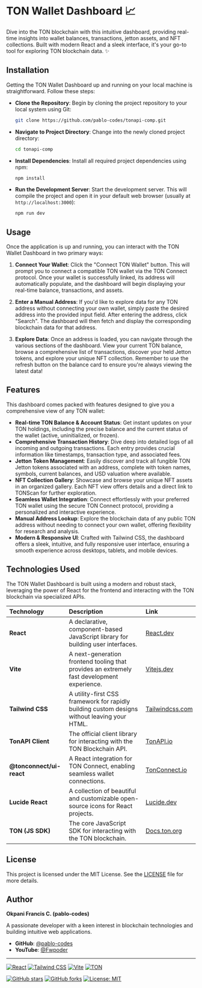 # TON Wallet Dashboard 📈

Dive into the TON blockchain with this intuitive dashboard, providing real-time insights into wallet balances, transactions, jetton assets, and NFT collections. Built with modern React and a sleek interface, it's your go-to tool for exploring TON blockchain data. ✨

## Installation

Getting the TON Wallet Dashboard up and running on your local machine is straightforward. Follow these steps:

- **Clone the Repository**:
  Begin by cloning the project repository to your local system using Git:

  ```bash
  git clone https://github.com/pablo-codes/tonapi-comp.git
  ```

- **Navigate to Project Directory**:
  Change into the newly cloned project directory:

  ```bash
  cd tonapi-comp
  ```

- **Install Dependencies**:
  Install all required project dependencies using npm:

  ```bash
  npm install
  ```

- **Run the Development Server**:
  Start the development server. This will compile the project and open it in your default web browser (usually at `http://localhost:3000`):
  ```bash
  npm run dev
  ```

## Usage

Once the application is up and running, you can interact with the TON Wallet Dashboard in two primary ways:

1.  **Connect Your Wallet**:
    Click the "Connect TON Wallet" button. This will prompt you to connect a compatible TON wallet via the TON Connect protocol. Once your wallet is successfully linked, its address will automatically populate, and the dashboard will begin displaying your real-time balance, transactions, and assets.

2.  **Enter a Manual Address**:
    If you'd like to explore data for any TON address without connecting your own wallet, simply paste the desired address into the provided input field. After entering the address, click "Search". The dashboard will then fetch and display the corresponding blockchain data for that address.

3.  **Explore Data**:
    Once an address is loaded, you can navigate through the various sections of the dashboard. View your current TON balance, browse a comprehensive list of transactions, discover your held Jetton tokens, and explore your unique NFT collection. Remember to use the refresh button on the balance card to ensure you're always viewing the latest data!

## Features

This dashboard comes packed with features designed to give you a comprehensive view of any TON wallet:

- **Real-time TON Balance & Account Status**: Get instant updates on your TON holdings, including the precise balance and the current status of the wallet (active, uninitialized, or frozen).
- **Comprehensive Transaction History**: Dive deep into detailed logs of all incoming and outgoing transactions. Each entry provides crucial information like timestamps, transaction type, and associated fees.
- **Jetton Token Management**: Easily discover and track all fungible TON Jetton tokens associated with an address, complete with token names, symbols, current balances, and USD valuation where available.
- **NFT Collection Gallery**: Showcase and browse your unique NFT assets in an organized gallery. Each NFT view offers details and a direct link to TONScan for further exploration.
- **Seamless Wallet Integration**: Connect effortlessly with your preferred TON wallet using the secure TON Connect protocol, providing a personalized and interactive experience.
- **Manual Address Lookup**: Explore the blockchain data of any public TON address without needing to connect your own wallet, offering flexibility for research and analysis.
- **Modern & Responsive UI**: Crafted with Tailwind CSS, the dashboard offers a sleek, intuitive, and fully responsive user interface, ensuring a smooth experience across desktops, tablets, and mobile devices.

## Technologies Used

The TON Wallet Dashboard is built using a modern and robust stack, leveraging the power of React for the frontend and interacting with the TON blockchain via specialized APIs.

| Technology               | Description                                                                                  | Link                                                                |
| :----------------------- | :------------------------------------------------------------------------------------------- | :------------------------------------------------------------------ |
| **React**                | A declarative, component-based JavaScript library for building user interfaces.              | [React.dev](https://react.dev/)                                     |
| **Vite**                 | A next-generation frontend tooling that provides an extremely fast development experience.   | [Vitejs.dev](https://vitejs.dev/)                                   |
| **Tailwind CSS**         | A utility-first CSS framework for rapidly building custom designs without leaving your HTML. | [Tailwindcss.com](https://tailwindcss.com/)                         |
| **TonAPI Client**        | The official client library for interacting with the TON Blockchain API.                     | [TonAPI.io](https://tonapi.io/)                                     |
| **@tonconnect/ui-react** | A React integration for TON Connect, enabling seamless wallet connections.                   | [TonConnect.io](https://tonconnect.io/)                             |
| **Lucide React**         | A collection of beautiful and customizable open-source icons for React projects.             | [Lucide.dev](https://lucide.dev/)                                   |
| **TON (JS SDK)**         | The core JavaScript SDK for interacting with the TON blockchain.                             | [Docs.ton.org](https://docs.ton.org/develop/dapp/ton-core/overview) |

## License

This project is licensed under the MIT License. See the [LICENSE](LICENSE) file for more details.

## Author

**Okpani Francis C. (pablo-codes)**

A passionate developer with a keen interest in blockchain technologies and building intuitive web applications.

- **GitHub**: [@pablo-codes](https://github.com/pablo-codes)
- **YouTube**: [@Fwpoder](https://www.youtube.com/@Fwpoder)

---

[![React](https://img.shields.io/badge/React-20232A?style=for-the-badge&logo=react&logoColor=61DAFB)](https://react.dev/)
[![Tailwind CSS](https://img.shields.io/badge/Tailwind_CSS-38B2AC?style=for-the-badge&logo=tailwind-css&logoColor=white)](https://tailwindcss.com/)
[![Vite](https://img.shields.io/badge/Vite-646CFF?style=for-the-badge&logo=vite&logoColor=white)](https://vitejs.dev/)
[![TON](https://img.shields.io/badge/TON-0098EA?style=for-the-badge&logo=ton&logoColor=white)](https://ton.org/)

[![GitHub stars](https://img.shields.io/github/stars/pablo-codes/tonapi-comp?style=social)](https://github.com/pablo-codes/tonapi-comp/stargazers)
[![GitHub forks](https://img.shields.io/github/forks/pablo-codes/tonapi-comp?style=social)](https://github.com/pablo-codes/tonapi-comp/network/members)
[![License: MIT](https://img.shields.io/badge/License-MIT-yellow.svg)](LICENSE)
